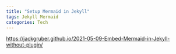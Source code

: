 ```yaml
---
title: "Setup Mermaid in Jekyll"
tags: Jekyll Mermaid
categories: Tech
---
```


https://jackgruber.github.io/2021-05-09-Embed-Mermaid-in-Jekyll-without-plugin/